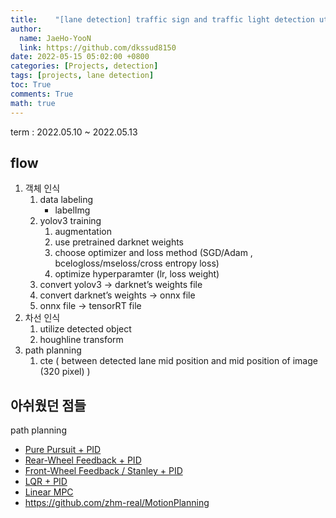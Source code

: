 ```yaml
---
title:    "[lane detection] traffic sign and traffic light detection utilizing yolov3 and hough transform"
author:
  name: JaeHo-YooN
  link: https://github.com/dkssud8150
date: 2022-05-15 05:02:00 +0800
categories: [Projects, detection]
tags: [projects, lane detection]
toc: True
comments: True
math: true
---
```


term : 2022.05.10 ~ 2022.05.13

## flow

1. 객체 인식
    1. data labeling
        - labelImg
    2. yolov3 training
        1. augmentation
        2. use pretrained darknet weights
        3. choose optimizer and loss method (SGD/Adam , bcelogloss/mseloss/cross entropy loss)
        4. optimize hyperparamter (lr, loss weight)
    3. convert yolov3 → darknet’s weights file
    4. convert darknet’s weights → onnx file
    5. onnx file → tensorRT file
2. 차선 인식
    1. utilize detected object
    2. houghline transform
3. path planning
    1. cte ( between detected lane mid position and mid position of image (320 pixel) )


## 아쉬웠던 점들

path planning
- [Pure Pursuit + PID](https://www.ri.cmu.edu/pub_files/pub3/coulter_r_craig_1992_1/coulter_r_craig_1992_1.pdf)
- [Rear-Wheel Feedback + PID](https://www.ri.cmu.edu/pub_files/2009/2/Automatic_Steering_Methods_for_Autonomous_Automobile_Path_Tracking.pdf)
- [Front-Wheel Feedback / Stanley + PID](http://robots.stanford.edu/papers/thrun.stanley05.pdf)
- [LQR + PID](https://github.com/ApolloAuto/apollo/tree/master/modules/control/controller)
- [Linear MPC](https://borrelli.me.berkeley.edu/pdfpub/pub-6.pdf)
- https://github.com/zhm-real/MotionPlanning